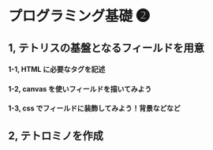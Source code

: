# プログラミング基礎 ❷

## 1, テトリスの基盤となるフィールドを用意

#### 1-1, HTML に必要なタグを記述

#### 1-2, canvas を使いフィールドを描いてみよう

#### 1-3, css でフィールドに装飾してみよう！背景などなど

## 2, テトロミノを作成
